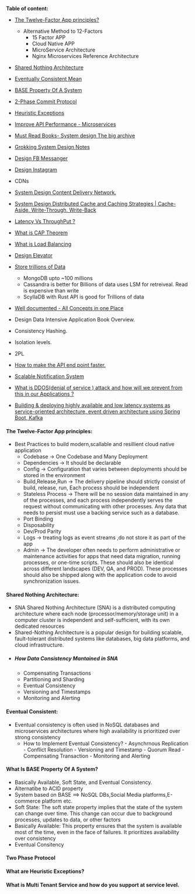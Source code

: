 **Table of content:**

- [The Twelve-Factor App principles?](#12-app)
  - Alternative Method to 12-Factors
    - 15 Factor APP
    - Cloud Native APP
    - MicroService Architecture
    - Nginx Microservices Reference Architecture
- [Shared Nothing Architecture](#share-nothing)
- [Eventually Consistent Mean](#eventual-consistents)
- [BASE Property Of A System](#bas-e)
- [2-Phase Commit Protocol](#2PA)
- [Heuristic Exceptions](#he)
- [Improve API Performance - Microservices](https://github.com/pracks224/Interview_Prep/blob/main/Design_API_Performance_Improvement)
- [Must Read Books- System design The big archive](https://github.com/pracks224/Interview_Prep/blob/main/system_design_the_big_archive.txt)
- [Grokking System Design Notes](https://github.com/pracks224/Interview_Prep/blob/main/grekking_in_short.txt)
- [Design FB Messanger]()
- [Design Instagram]()
- CDNs
- [System Design Content Delivery Network.](https://www.youtube.com/watch?v=8zX0rue2Hic)
- [System Design Distributed Cache and Caching Strategies | Cache-Aside, Write-Through, Write-Back](https://www.youtube.com/watch?v=RtOyBwBICRs)
- [Latency Vs ThroughPut ?](https://aws.amazon.com/compare/the-difference-between-throughput-and-latency/)
- [What is CAP Theorem](https://www.bmc.com/blogs/cap-theorem/)
- [What is Load Balancing](https://aws.amazon.com/what-is/load-balancing/)
- [Design Elevator](https://medium.com/geekculture/system-design-elevator-system-design-interview-question-6e8d03ce1b44)

- [Store trillions of Data](https://medium.com/@iBMehta/how-discord-stores-trillions-of-messages-31ed9195c3e8)

  - MongoDB upto ~100 millions
  - Cassandra is better for Billions of data uses LSM for retreiveal. Read is expensive than write
  - ScyllaDB with Rust API is good for Trillions of data

- [Well documented - All Concepts in one Place](https://github.com/black-shadows/System-Design)

- Design Data Intensive Application Book Overview.
- Consistency Hashing.
- Isolation levels.
- 2PL
- [How to make the API end point faster.](https://medium.com/design-bootcamp/how-i-optimized-an-api-endpoint-to-make-it-10x-faster-2f5fe9a84bd9)

- [Scalable Notification System](https://medium.com/@adityagoel123/designing-scalable-notification-system-79f83272755e)

- [What is DDOS(denial of service ) attack and how will we prevent from this in our Applications ?]()

- [Building & deploying highly available and low latency systems as service-oriented architecture, event driven architecture using Spring Boot, Kafka]()

<a id="12-app"></a>

#### The Twelve-Factor App principles:

- Best Practices to build modern,scallable and resillient cloud native application
  - Codebase -> One Codebase and Many Deployment
  - Dependencies -> It should be declarable
  - Config -> Configuration that varies between deployments should be stored in the environment
  - Build,Release,Run -> The delivery pipeline should strictly consist of build, release, run, Each process should be independent
  - Stateless Process -> There will be no session data maintained in any of the processes, and each process independently serves the request without communicating with other processes.
    Any data that needs to persist must use a backing service such as a database.
  - Port Binding
  - Disposability
  - Dev/Prod Parity
  - Logs -> treating logs as event streams ,do not store it as part of the app
  - Admin -> The developer often needs to perform administrative or maintenance activities for apps that need data migration,
    running processes, or one-time scripts. These should also be identical across different landscapes (DEV, QA, and PROD).
    These processes should also be shipped along with the application code to avoid synchronization issues.

<a id="share-nothing"></a>

#### Shared Nothing Architecture:

- SNA Shared Nothing Architecture (SNA) is a distributed computing architecture where each node (processor/memory/storage unit)
  in a computer cluster is independent and self-sufficient, with its own dedicated resources
- Shared-Nothing Architecture is a popular design for building scalable, fault-tolerant distributed systems
  like databases, big data platforms, and cloud infrastructure.
- ##### How Data Consistency Mantained in SNA
  - Compensating Transactions
  - Partitioning and Sharding
  - Eventual Consistency
  - Versioning and Timestamps
  - Monitoring and Alerting

<a id="eventual-consistents"></a>

#### Eventual Consistent:

- Eventual consistency is often used in NoSQL databases and microservices architectures
  where high availability is prioritized over strong consistency
  - How to Implement Eventual Consistency? - Asynchrnous Replication - Conflict Resolution - Versioning and Timestamp - Quorum Read - Compensating Transaction - Monitoring and Alerting
    <a id="bas-e"></a>

#### What Is BASE Property Of A System?

- Basically Available, Soft State, and Eventual Consistency.
- Alternatibe to ACID property
- System based on BASE ==> NoSQL DBs,Social Media platforms,E-commerce platform etc.
- Soft State: The soft state property implies that the state of the system can change over time.
  This change can occur due to background processes, updates to data, or other factors
- Basically Available: This property ensures that the system is available most of the time,
  even in the face of failures. It prioritizes availability over consistency
- Eventual Consitency

<a id="2PA"></a>

#### Two Phase Protocol

<a id="he"></a>

#### What are Heuristic Exceptions?

#### What is Multi Tenant Service and how do you support at service level.
